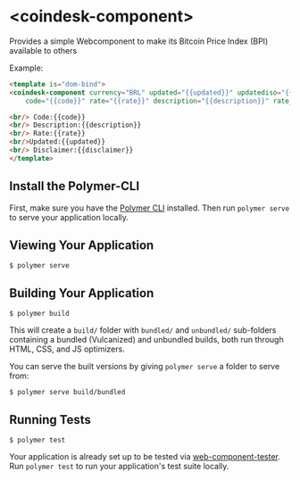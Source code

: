 # \<coindesk-component\>

Provides a simple Webcomponent to make its Bitcoin Price Index (BPI) available to others


Example:
<!---
```
<custom-element-demo>
  <template>
    <script src="../webcomponentsjs/webcomponents-lite.js"></script>    
    <link rel="import" href="coindesk-component.html">
    <next-code-block></next-code-block>
  </template>
</custom-element-demo>
```
-->
```html
<template is="dom-bind">
<coindesk-component currency="BRL" updated="{{updated}}" updatediso="{{updatediso}}" updateduk="{{updateduk}}" disclaimer="{{disclaimer}}"
    code="{{code}}" rate="{{rate}}" description="{{description}}" rate_float="{{rate_float}}"></coindesk-component>

<br/> Code:{{code}}
<br/> Description:{{description}}
<br/> Rate:{{rate}}
<br/>Updated:{{updated}}
<br/> Disclaimer:{{disclaimer}}
</template>
```

## Install the Polymer-CLI

First, make sure you have the [Polymer CLI](https://www.npmjs.com/package/polymer-cli) installed. Then run `polymer serve` to serve your application locally.

## Viewing Your Application

```
$ polymer serve
```

## Building Your Application

```
$ polymer build
```

This will create a `build/` folder with `bundled/` and `unbundled/` sub-folders
containing a bundled (Vulcanized) and unbundled builds, both run through HTML,
CSS, and JS optimizers.

You can serve the built versions by giving `polymer serve` a folder to serve
from:

```
$ polymer serve build/bundled
```

## Running Tests

```
$ polymer test
```

Your application is already set up to be tested via [web-component-tester](https://github.com/Polymer/web-component-tester). Run `polymer test` to run your application's test suite locally.

